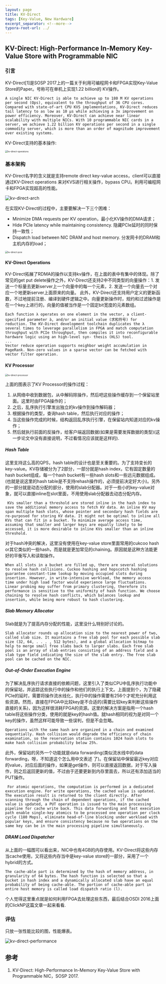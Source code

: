 ```yaml
---
layout: page
title: KV-Direct
tags: [Key-Value, New Hardware]
excerpt_separator: <!--more-->
typora-root-url: ../
---
```


## KV-Direct: High-Performance In-Memory Key-Value Store with Programmable NIC 

### 引言

  KV-Direct[1]是SOSP 2017上的一篇关于利用可编程网卡和FPGA实现Key-Value Store的Paper。号称可在单机上实现1.22 billion的 KV操作。

```
A single NIC KV-Direct is able to achieve up to 180 M KV operations per second (Ops), equivalent to the throughput of 36 CPU cores. Compared with state-of-art CPU KVS implementations, KV-Direct reduces tail latency to as low as 10 μs while achieving a 3x improvement on power efficiency. Moreover, KV-Direct can achieve near linear scalability with multiple NICs. With 10 programmable NIC cards in a server, we achieve 1.22 billion KV operations per second in a single commodity server, which is more than an order of magnitude improvement over existing systems.
```

 KV-Direct支持的基本操作:

<img src="/assets/img/kv-direct-operations.png" alt="kv-direct-operations" style="zoom:50%;" />

### 基本架构

 KV-Direct名字的含义就是支持remote direct key-value access，client可以直接通过KV-Direct operations 来对KVS进行相关操作，bypass CPU。利用可编程网卡和FPGA实现超高的性能。

![kv-direct-arch](/assets/img/kv-direct-arch.png)

在实现KV-Direct的过程中，主要要解决一下三个困难：

* Minimize DMA requests per KV operation，最小化KV操作的DMA请求；
* Hide PCIe latency while maintaining consistency.  隐藏PCIe延时的同时保持一致性；
* Dispatch load between NIC DRAM and host memory. 分发网卡的DRAM和主机内存的load；

<img src="/assets/img/kv-direct-pcie.png" alt="kv-direct-pcie" style="zoom:50%;" />

#### KV-Direct Operations 

  KV-Direct拓展了RDMA的操作以支持kv操作，在上面的表中有集中的体现。除了常见的get put delete操作之外，KV-Direct还支持2中不同类型的向量操作：1. 发送一个标量去更新server上一个向量中的每一个元素，2. 发送一个向量去一个对应一个地更新server上面原来的向量。 此外，KV-Direct还支持用户定义的更新函数，不过地提前注册、编译到硬件逻辑之中。向量更新操作时，规约和过滤操作是在一个key上进行的，向量的值被当作是一个固定bit宽度的元素数组。

```
Each function λ operates on one element in the vector, a client-specified parameter à, and/or an initial value (求和符号) for reduction. The KV-Direct development toolchain duplicates the λ several times to leverage parallelism in FPGA and match computation throughput with PCIe throughput, then compiles it into reconfigurable hardware logic using an high-level syn- thesis (HLS) tool. 
...
Vector reduce operation supports neighbor weight accumulation in PageRank. Non-zero values in a sparse vector can be fetched with vector filter operation.
```

#### KV Processor 

<img src="/assets/img/kv-direct-processor.png" alt="kv-direct-processor" style="zoom:50%;" />

上面的图表示了KV Processor的操作过程：

1. 从网络中收到数据包，从中解码除操作，然后吧这些操作缓存到一个保留站里面。这里时由FPGA操作的；
2. 之后，乱序执行引擎发出独立的kv操作到操作解码器；
3. 根据操作的类型，查询hash table，然后执行对应的操作；
4. 当这些操作完成的时候，结构返回乱序执行引擎，在保留站内知道对应的kv操作；
5. 然后就执行前面的反操作，给客户端返回数据(如果是需要发挥数据的类型)(这一步论文中没有直接说明，不过看情况应该就是这样的).

##### Hash Table 

  这里支持这么高的QPS，hash table的设计也是至关重要的。为了支持变长的key-value。KV存储被分为了2部分，一部分就是hash index，它有固定数量的hash bucket组成，每一个hash bucket有一些hash slots和一些远元数据组成。(也就是说这里的hash table是不支持rehash操作的，必须提前决定好大小)。另外的一部分就是动态分配的部分，使用的slab分配器。对于一些小的key-value对象，就可以直接inline在slot里面，不用使用slab分配器去动态分配内存。

```
 KVs smaller than a threshold are stored inline in the hash index to save the additional memory access to fetch KV data. An inline KV may span multiple hash slots, whose pointer and secondary hash fields are re-purposed for storing KV data. It might not be optimal to inline all KVs that can fit in a bucket. To minimize average access time, assuming that smaller and larger keys are equally likely to be accessed, it is more desirable to inline KVs smaller than an inline threshold.
```

对于hash冲突的解决，这里没有使用在key-value store里面常用的cukcoo hash or其它类似的一些hash，而是就是更加常见的chaining。原因就是这种方法能更好的平衡写入和读取操作。

```
When all slots in a bucket are filled up, there are several solutions to resolve hash collisions. Cuckoo hashing and hopscotch hashing  guarantee constant-time lookup by moving occupied slots during insertion. However, in write-intensive workload, the memory access time under high load factor would experience large fluctuations. Linear probing may suffer from primary clustering, therefore its performance is sensitive to the uniformity of hash function. We choose chaining to resolve hash conflicts, which balances lookup and insertion, while being more robust to hash clustering.
```

##### Slab Memory Allocator 

  Slab就是为了提高内存分配的性能，这里没什么特别好讨论的。

```
Slab allocator rounds up allocation size to the nearest power of two, called slab size. It maintains a free slab pool for each possible slab size (32, 64, . . . , 512 bytes), and a global allocation bitmap to help to merge small free slabs back to larger slabs. Each free slab pool is an array of slab entries consisting of an address field and a slab type field indicating the size of the slab entry. The free slab pool can be cached on the NIC. 
```

##### Out-of-Order Execution Engine 

  为了解决乱序执行请求直接的依赖问题，这里引入了类似CPU中乱序执行功能中的保留站，并追踪这些执行中的操作和他们的执行上下文。上面提到个，为了隐藏PCIe的延时，需要将操作流水线化，执行中的操作需要有256个才呢充分利用这些资源。然而，直接在FPGA中比较key是不合适的(需要比较key来判断这些操作直接的关系)，因为这样很消耗FPGA的资源。这里的解决方案是指用一个hash table将这些操作分类，使用的就是key的hash值。就hash相同的视为是对同一个key的操作，虽然这样可能导致一些误判，但是不会忽略。

```
Operations with the same hash are organized in a chain and examined sequentially. Hash collision would degrade the efficiency of chain examination, so the reservation station contains 1024 hash slots to make hash collision probability below 25%.
```

  此外，保留站的另外一个功能就是data forwarding(类似流水线中的data forwarding，呀，不知道这个怎么用中文表述 了)。在保留站中保留最近key对应的value，对应后面的操作，如果是get操作，则可以直接返回数据，对于写入操作，则之后返回更新的值，不过由于还要更新到内存里面去，所以还有添加适当的PUT操作。

```
 For atomic operations, the computation is performed in a dedicated execution engine. For write operations, the cached value is updated. The execution result is returned to the client directly. After scanning through the chain of dependent operations, if the cached value is updated, a PUT operation is issued to the main processing pipeline for cache write back. This data forwarding and fast execution path enable single-key atomics to be processed one operation per clock cycle (180 Mops), eliminate head-of-line blocking under workload with popular keys, and ensure consistency because no two operations on the same key can be in the main processing pipeline simultaneously.
```

##### DRAM Load Dispatcher 

 从上面的一幅图可以看出来，NIC中也有4GB的内存使用。KV-Direct将这些内存当cache使用，又将这些内存当中是key-value store的一部分，采用了一个hybrid的方式。

```
The cache-able part is determined by the hash of memory address, in granularity of 64 bytes. The hash function is selected so that a bucket in hash index and a dynamically allocated slab have an equal probability of being cache-able. The portion of cache-able part in entire host memory is called load dispatch ratio (l).
```

个人觉得这里重点就是如何利用FPGA去处理这些东西，最后结合OSDI 2016上面的ClickNP这篇文章一起来看看.

### 评估

 只放一张性能比较的图，性能爆表。

![kv-direct-performance](/assets/img/kv-direct-performance.png)

## 参考

1. KV-Direct: High-Performance In-Memory Key-Value Store with Programmable NIC，SOSP 2017.

